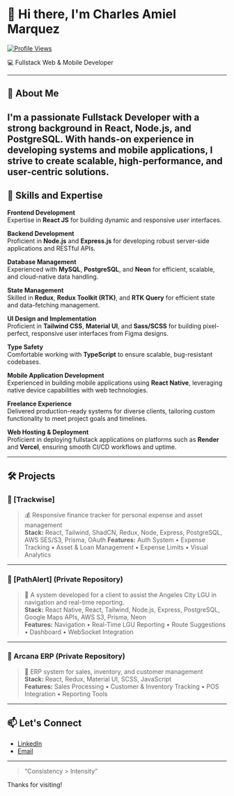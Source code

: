 # 👋 Hi there, I'm Charles Amiel Marquez

[![Profile Views](https://visitor-badge.laobi.icu/badge?page_id=SiriusShift.SiriusShift)](https://github.com/SiriusShift)

💻 Fullstack Web & Mobile Developer  

---

## 🚀 About Me

I'm a **passionate Fullstack Developer** with a strong background in React, Node.js, and PostgreSQL. With hands-on experience in developing systems and mobile applications, I strive to create scalable, high-performance, and user-centric solutions.
---

## 🧰 Skills and Expertise

**Frontend Development**  
Expertise in **React JS** for building dynamic and responsive user interfaces.

**Backend Development**  
Proficient in **Node.js** and **Express.js** for developing robust server-side applications and RESTful APIs.

**Database Management**  
Experienced with **MySQL**, **PostgreSQL**, and **Neon** for efficient, scalable, and cloud-native data handling.

**State Management**  
Skilled in **Redux**, **Redux Toolkit (RTK)**, and **RTK Query** for efficient state and data-fetching management.

**UI Design and Implementation**  
Proficient in **Tailwind CSS**, **Material UI**, and **Sass/SCSS** for building pixel-perfect, responsive user interfaces from Figma designs.

**Type Safety**  
Comfortable working with **TypeScript** to ensure scalable, bug-resistant codebases.

**Mobile Application Development**  
Experienced in building mobile applications using **React Native**, leveraging native device capabilities with web technologies.

**Freelance Experience**  
Delivered production-ready systems for diverse clients, tailoring custom functionality to meet project goals and timelines.

**Web Hosting & Deployment**  
Proficient in deploying fullstack applications on platforms such as **Render** and **Vercel**, ensuring smooth CI/CD workflows and uptime.

---

## 🛠️ Projects

### 🔹 [Trackwise]
> 💰 Responsive finance tracker for personal expense and asset management  
**Stack:** React, Tailwind, ShadCN, Redux, Node, Express, PostgreSQL, AWS SES/S3, Prisma, OAuth
**Features:** Auth System • Expense Tracking • Asset & Loan Management • Expense Limits • Visual Analytics

---

### 🔹 [PathAlert] (Private Repository)  
> 🚨 A system developed for a client to assist the Angeles City LGU in navigation and real-time reporting.  
**Stack:** React Native, React, Tailwind, Node.js, Express, PostgreSQL, Google Maps APIs, AWS S3, Prisma, Neon  
**Features:** Navigation • Real-Time LGU Reporting • Route Suggestions • Dashboard • WebSocket Integration

---

### 🔹 Arcana ERP (Private Repository)  
> 🧾 ERP system for sales, inventory, and customer management  
**Stack:** React, Redux, Material UI, SCSS, JavaScript  
**Features:** Sales Processing • Customer & Inventory Tracking • POS Integration • Reporting Tools

---

## 📫 Let's Connect

- [LinkedIn](https://www.linkedin.com/in/charles-amiel-marquez/)
- [Email](mailto:lagmanmarquez@gmail.com)

---

> “Consistency > Intensity”

Thanks for visiting!
